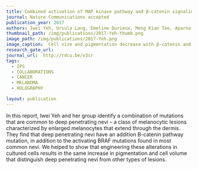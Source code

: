 ```yaml
---
title: Combined activation of MAP kinase pathway and β-catenin signaling cause deep penetrating nevi.
journal: Nature Communications accepted
publication_year: 2017
authors: Iwei Yeh, Ursula Lang, Emeline Durieux, Meng Kian Tee, Aparna Jorapur, Alan Shain, Veronique Haddad, Daniel Pissaloux, Xu Chen, Lorenzo Cerroni, Robert L Judson, Philip LeBoit, Timothy McCalmont, Boris Bastian, Arnaud de la Fouchardière
thumbnail_path: /img/publications/2017-Yeh-thumb.png
image_path: /img/publications/2017-Yeh.png
image_caption:  Cell size and pigmentation decrease with β-catenin and cyclin D1 levels in common nevi in contrast with deep penetrating nevi.
research_gate_url: 
journal_url:  http://rdcu.be/v3cr
tags:
  - IPS
  - COLLABORATIONS
  - CANCER
  - MELANOMA
  - HOLOGRAPHY

layout: publication
---
```

In this report, Iwei Yeh and her group identify a combination of mutations that are common to deep penetrating nevi – a class of melanocytic lesions characterized by enlarged melanocytes that extend through the dermis. They find that deep penetrating nevi have an addition B-catenin pathway mutation, in addition to the activating BRAF mutations found in most common nevi.  We helped to show that engineering these alterations in cultured cells results in the same increase in pigmentation and cell volume that distinguish deep penetrating nevi from other types of lesions.
